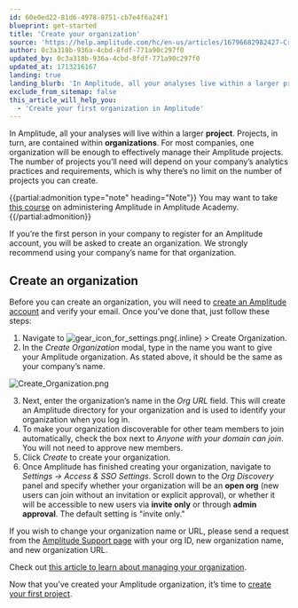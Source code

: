 ```yaml
---
id: 60e0ed22-81d6-4978-8751-cb7e4f6a24f1
blueprint: get-started
title: 'Create your organization'
source: 'https://help.amplitude.com/hc/en-us/articles/16796682982427-Create-your-organization'
author: 0c3a318b-936a-4cbd-8fdf-771a90c297f0
updated_by: 0c3a318b-936a-4cbd-8fdf-771a90c297f0
updated_at: 1713216167
landing: true
landing_blurb: 'In Amplitude, all your analyses live within a larger project. Projects, in turn, are contained within organizations.'
exclude_from_sitemap: false
this_article_will_help_you:
  - 'Create your first organization in Amplitude'
---
```

In Amplitude, all your analyses will live within a larger **project**. Projects, in turn, are contained within **organizations**. For most companies, one organization will be enough to effectively manage their Amplitude projects. The number of projects you’ll need will depend on your company’s analytics practices and requirements, which is why there’s no limit on the number of projects you can create.


{{partial:admonition type="note" heading="Note"}}
You may want to take [this course](https://academy.amplitude.com/amplitude-analytics-admin-essentials) on administering Amplitude in Amplitude Academy.
{{/partial:admonition}}


If you’re the first person in your company to register for an Amplitude account, you will be asked to create an organization. We strongly recommend using your company’s name for that organization.

## Create an organization

Before you can create an organization, you will need to [create an Amplitude account](https://amplitude.com/get-started) and verify your email. Once you’ve done that, just follow these steps:

1. Navigate to ![gear_icon_for_settings.png](/output/img/get-started/gear_icon_for_settings.png){.inline} > Create Organization.
2. In the *Create Organization* modal, type in the name you want to give your Amplitude organization. As stated above, it should be the same as your company’s name.

![Create_Organization.png](/output/img/get-started/Create_Organization.png)

3. Next, enter the organization’s name in the *Org URL* field. This will create an Amplitude directory for your organization and is used to identify your organization when you log in.
4. To make your organization discoverable for other team members to join automatically, check the box next to *Anyone with your domain can join*. You will not need to approve new members.
5. Click *Create* to create your organization.
6. Once Amplitude has finished creating your organization, navigate to *Settings → Access & SSO Settings*. Scroll down to the *Org Discovery* panel and specify whether your organization will be an **open org** (new users can join without an invitation or explicit approval), or whether it will be accessible to new users via **invite only** or through **admin approval**. The default setting is "invite only."

If you wish to change your organization name or URL, please send a request from the [Amplitude Support page](https://support.amplitude.com) with your org ID, new organization name, and new organization URL.

Check out [this article to learn about managing your organization](/admin/account-management/manage-orgs-projects).

Now that you’ve created your Amplitude organization, it’s time to [create your first project](/get-started/create-project).